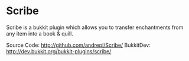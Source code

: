Scribe
===

Scribe is a bukkit plugin which allows you to transfer enchantments from any item into a book & quill.

Source Code: http://github.com/andrepl/Scribe/
BukkitDev: http://dev.bukkit.org/bukkit-plugins/scribe/


